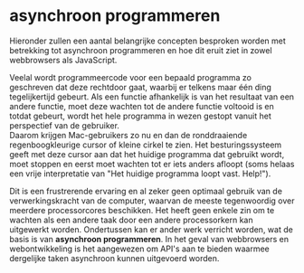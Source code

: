 # asynchroon programmeren

Hieronder zullen een aantal belangrijke concepten besproken worden met betrekking tot asynchroon programmeren en hoe dit eruit ziet in zowel webbrowsers als JavaScript.

Veelal wordt programmeercode voor een bepaald programma zo geschreven dat deze rechtdoor gaat, waarbij er telkens maar één ding tegelijkertijd gebeurt. Als een functie afhankelijk is van het resultaat van een andere functie, moet deze wachten tot de andere functie voltooid is en totdat gebeurt, wordt het hele programma in wezen gestopt vanuit het perspectief van de gebruiker.  
Daarom krijgen Mac-gebruikers zo nu en dan de ronddraaiende regenboogkleurige cursor of kleine cirkel te zien. Het besturingssysteem geeft met deze cursor aan dat het huidige programma dat gebruikt wordt, moet stoppen en eerst moet wachten tot er iets anders afloopt \(soms helaas een vrije interpretatie van "Het huidige programma loopt vast. Help!"\).

Dit is een frustrerende ervaring en al zeker geen optimaal gebruik van de verwerkingskracht van de computer, waarvan de meeste tegenwoordig over meerdere processorcores beschikken. Het heeft geen enkele zin om te wachten als een andere taak door een andere processorkern kan uitgewerkt worden. Ondertussen kan er ander werk verricht worden, wat de basis is van **asynchroon programmeren**. In het geval van webbrowsers en  webontwikkeling is het aangewezen om API's aan te bieden waarmee dergelijke taken asynchroon kunnen uitgevoerd worden.

